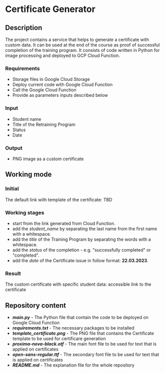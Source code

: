 # Certificate Generator

## Description
The project contains a service that helps to generate a certificate with custom data.
It can be used at the end of the course as proof of successful completion of the training program.
It consists of code written in Python for image processing and deployed to GCP Cloud Function. 

### Requirements
 - Storage files in Google Cloud Storage
 - Deploy current code with Google Cloud Function
 - Call the Google Cloud Function
 - Provide as parameters inputs described below

### Input
- Student name
- Title of the Retraining Program
- Status
- Date

### Output
- PNG image as a custom certificate

## Working mode

### Initial
The default link with template of the certificate: TBD

### Working stages
- start from the link generated from Cloud Function.
- add the *student_name* by separating the last name from the first name with a whitespace.
- add the *title* of the Training Program by separating the words with a whitespace.
- add the *status* of the completion - e.g. "successfully completed" or "completed".
- add the *date* of the Certificate issue in follow format: **22.03.2023**.

### Result
The custom certificate with specific student data: accessible link to the certificate

## Repository content
- ***main.py*** - The Python file that contain the code to be deployed on Google Cloud Function
- ***requirements.txt*** - The necessary packages to be installed
- ***template_certificate.png*** - The PNG file that contains the Certificate template to be used for certificare generation
- ***proxima-nova-black.otf*** - The main font file to be used for text that is applied on certificates
- ***open-sans-regular.ttf*** - The secondary font file to be used for text that is applied on certificates
- ***README.md*** - The explanation file for the whole repository
